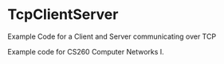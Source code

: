 # TcpClientServer
Example Code for a Client and Server communicating over TCP

Example code for CS260 Computer Networks I.
